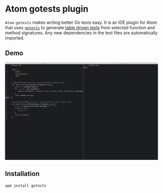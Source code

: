 # Atom gotests plugin

`Atom-gotests` makes writing better Go tests easy. It is an IDE plugin for Atom that uses [`gotests`](https://github.com/cweill/gotests) to generate [table driven tests](https://github.com/golang/go/wiki/TableDrivenTests) from selected function and method signatures. Any new dependencies in the test files are automatically imported.

## Demo

![demo](/gotests.gif)

## Installation

`apm install gotests`
